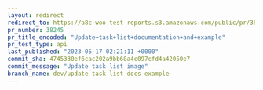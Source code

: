 ```yaml
---
layout: redirect
redirect_to: https://a8c-woo-test-reports.s3.amazonaws.com/public/pr/38245/api/index.html
pr_number: 38245
pr_title_encoded: "Update+task+list+documentation+and+example"
pr_test_type: api
last_published: "2023-05-17 02:21:11 +0000"
commit_sha: 4745330ef6cac202a9bb68a4c097cfd4a42050e7
commit_message: "Update task list image"
branch_name: dev/update-task-list-docs-example
---
```


